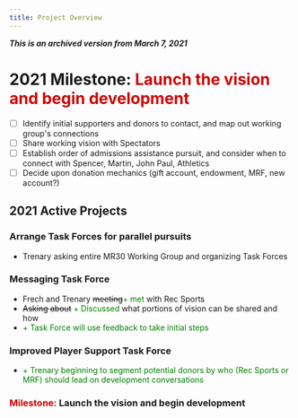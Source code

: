 ```yaml
---
title: Project Overview
---
```

***This is an archived version from March 7, 2021***

# 2021 Milestone: <span style='color:#cc0000'>Launch the vision and begin development</span>
- [ ] Identify initial supporters and donors to contact, and map out working group's connections
- [ ] Share working vision with Spectators
- [ ] Establish order of admissions assistance pursuit, and consider when to connect with Spencer, Martin, John Paul, Athletics
- [ ] Decide upon donation mechanics (gift account, endowment, MRF, new account?)

## 2021 Active Projects
### Arrange Task Forces for parallel pursuits
- Trenary asking entire MR30 Working Group and organizing Task Forces

### Messaging Task Force
- Frech and Trenary ~~meeting~~<span style='color:green'>+ met</span> with Rec Sports
- ~~Asking about~~ <span style='color:green'>+ Discussed</span> what portions of vision can be shared and how
- <span style='color:green'>+ Task Force will use feedback to take initial steps</span>

### Improved Player Support Task Force
- <span style='color:green'>+ Trenary beginning to segment potential donors by who (Rec Sports or MRF) should lead on development conversations</span>

### <span style='color:#cc0000'>Milestone:</span> **Launch the vision and begin development**
